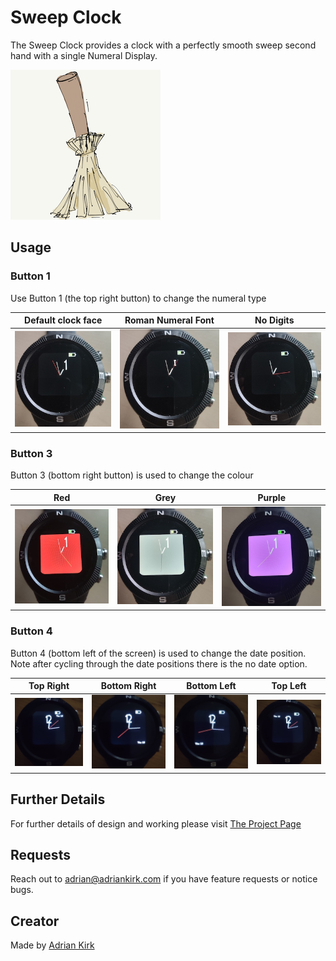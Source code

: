 # Sweep Clock

The Sweep Clock provides a clock with a perfectly smooth sweep second hand with a single Numeral Display. 

![](app.png)

## Usage

### Button 1

Use Button 1 (the top right button) to change the numeral type 

|   Default clock face   |  Roman Numeral Font    |  No Digits    |
| ---- | ---- | ---- |
|   ![](numeral-01.jpg)   | ![](numeral-02.jpg)     |  ![](numeral-03.jpg)    |



### Button 3
Button 3 (bottom right button) is used to change the colour

|  Red   |  Grey    |  Purple    |
| ---- | ---- | ---- |
|   ![](color-01.jpg) | ![](color-02.jpg) |  ![](color-03.jpg)   |

### Button 4
Button 4 (bottom left of the screen) is used to change the date position. Note after cycling through the date positions there is the no date option.

|  Top Right   |  Bottom Right    |  Bottom Left    | Top Left |
| ---- | ---- | ---- | ---- |
|   ![](date-01.jpg) | ![](date-02.jpg) |  ![](date-03.jpg)   | ![](date-04.jpg)   |

## Further Details

For further details of design and working please visit [The Project Page](https://www.notion.so/adrianwkirk/Sweep-hand-clock-6aa5b6b3d1074d4e87fc947975b1e4b7)

## Requests

Reach out to adrian@adriankirk.com if you have feature requests or notice bugs.

## Creator

Made by [Adrian Kirk](mailto:adrian@adriankirk.com)